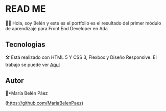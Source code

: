 # READ ME 
🙋‍♀️ Hola, soy Belén y este es el portfolio es el resultado del primer módulo de aprendizaje para Front End Developer en Ada

## Tecnologias 
🛠️ Está realizado con HTML 5 Y CSS 3, Flexbox y Diseño Responsive.
El trabajo se puede ver [Aquí](https://belenpaezportfolio.netlify.app/)


## Autor
💚*María Belén Páez

(https://github.com/MariaBelenPaez)


